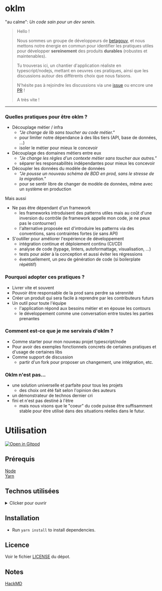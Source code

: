 # oklm
"au calme": *Un code sain pour un dev serein.*

> Hello !  
>
> Nous sommes un groupe de développeurs de [betagouv](https://beta.gouv.fr), et nous mettons notre énergie en commun pour identifier les pratiques utiles pour développer __sereinement__ des produits __durables__ (robustes et maintenables).
>
> Tu trouveras ici, un chantier d'application réaliste en typescript/nodejs, mettant en oeuvres ces pratiques, ainsi que les discussions autour des différents choix que nous faisons.
>
> N'hésite pas à rejoindre les discussions via une [issue](https://github.com/oklmdev/oklm/issues/new/choose) ou encore une [PR](https://github.com/oklmdev/oklm/compare) !  
>  
> A très vite !
-----

### Quelles pratiques pour être oklm ?

- Découplage métier / infra
    - *"Je change de lib sans toucher au code métier."*
    - pour limiter notre dépendance à des libs tiers (API, base de données, ...)
    - isoler le métier pour mieux le concevoir
- Découplage des domaines métiers entre eux
    - *"Je change les règles d'un contexte métier sans toucher aux autres."*
    - séparer les responsabilités indépendantes pour mieux les concevoir
- Découpler les données du modèle de données
    - *"Je pousse un nouveau schéma de BDD en prod, sans le stresse de la migration."*
    - pour se sentir libre de changer de modèle de données, même avec un système en production


Mais aussi
- Ne pas être dépendant d'un framework
    - les frameworks introduisent des patterns utiles mais au coût d'une inversion du contrôle (le framework appelle mon code, je ne peux pas le contourner)
    - l'alternative proposée est d'introduire les patterns via des conventions, sans contraintes fortes (*ie* sans API)
- S'outiller pour améliorer l'expérience de développement
    - intégration continue et déploiement continu (CI/CD)
    - analyse de code (typage, linters, autoformattage, visualisation, ...)
    - tests pour aider à la conception et aussi éviter les régressions
    - éventuellement, un peu de génération de code (si boilerplate répétitif)

### Pourquoi adopter ces pratiques ?

- Livrer vite et souvent
- Pouvoir être responsable de la prod sans perdre sa sérennité
- Créer un produit qui sera facile à reprendre par les contributeurs futurs
- Un outil pour toute l'équipe
    - l'application répond aux besoins métier et en épouse les contours
    - le développement comme une conversation entre toutes les parties prenantes

### Comment est-ce que je me servirais d'oklm ?

- Comme starter pour mon nouveau projet typescript/node
- Pour avoir des exemples fonctionnels concrets de certaines pratiques et d'usage de certaines libs
- Comme support de discussion
    - partir d'un fork pour proposer un changement, une intégration, etc.

### Oklm n'est pas...

- une solution universelle et parfaite pour tous les projets
    - des choix ont été fait selon l'opinion des auteurs
- un démonstrateur de technos dernier cri
- fini et n'est pas destiné à l'être
    - mais nous visons que le "coeur" du code puisse être suffisamment stable pour être utilisé dans des situations réelles dans le futur.

# Utilisation
[![Open in Gitpod](https://gitpod.io/button/open-in-gitpod.svg)](https://gitpod.io/#https://github.com/oklmdev/oklm/tree/master)

## Prérequis

[Node](https://nodejs.org/)  
[Yarn](https://yarnpkg.com/)

## Technos utilisées

<details>
<summary> Clicker pour ouvrir </summary>
<br>

### Languages & Frameworks

- [TypeScript](https://www.typescriptlang.org/) is an open-source language which builds on JavaScript
- [React](https://reactjs.org/) (mais ça pourrait être intéressant de donner des exemples de vue en Angular, Vue, Svelte, Vanilla, ...)

### Tools

#### Cli

- [Jest](https://jestjs.io/) is a JavaScript Testing Framework
- [Eslint](https://eslint.org/) with plugins :
  - [typescript](https://github.com/typescript-eslint/typescript-eslint)
  - [prettier](https://github.com/prettier/eslint-config-prettier)
  - [jest](https://github.com/jest-community/eslint-plugin-jest)
- [Prettier](https://prettier.io/)

#### CI

- [Github Actions](https://docs.github.com/en/actions)

#### Deploiement

Nous recommandons de déployer sur un [PaaS](https://fr.wikipedia.org/wiki/Platform_as_a_service).

- [Clevercloud](https://www.clever-cloud.com/)
- [Scalingo](https://www.scalingo.com/)

- A venir: exemples Terraform, Docker, etc.


</details>

## Installation

- Run `yarn install` to install dependencies.


## Licence

Voir le fichier [LICENSE](./LICENSE) du dépot.

## Notes
[HackMD](https://hackmd.io/j6F14DDpTMG9-rEFCgc3tw)
